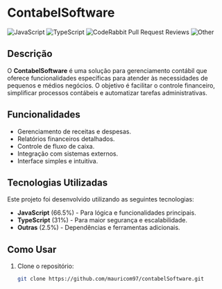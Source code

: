 # ContabelSoftware

![JavaScript](https://img.shields.io/badge/JavaScript-66.5%25-yellow)
![TypeScript](https://img.shields.io/badge/TypeScript-31%25-blue)
![CodeRabbit Pull Request Reviews](https://img.shields.io/coderabbit/prs/github/mauricom97/contabelSoftware?utm_source=oss&utm_medium=github&utm_campaign=mauricom97%2FcontabelSoftware&labelColor=171717&color=FF570A&link=https%3A%2F%2Fcoderabbit.ai&label=CodeRabbit+Reviews)
![Other](https://img.shields.io/badge/Other-2.5%25-lightgrey)

## Descrição

O **ContabelSoftware** é uma solução para gerenciamento contábil que oferece funcionalidades específicas para atender às necessidades de pequenos e médios negócios. O objetivo é facilitar o controle financeiro, simplificar processos contábeis e automatizar tarefas administrativas.

## Funcionalidades

- Gerenciamento de receitas e despesas.
- Relatórios financeiros detalhados.
- Controle de fluxo de caixa.
- Integração com sistemas externos.
- Interface simples e intuitiva.

## Tecnologias Utilizadas

Este projeto foi desenvolvido utilizando as seguintes tecnologias:

- **JavaScript** (66.5%) - Para lógica e funcionalidades principais.
- **TypeScript** (31%) - Para maior segurança e escalabilidade.
- **Outras** (2.5%) - Dependências e ferramentas adicionais.

## Como Usar

1. Clone o repositório:
   ```bash
   git clone https://github.com/mauricom97/contabelSoftware.git
